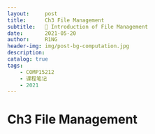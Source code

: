 ```yaml
---
layout:     post
title:      Ch3 File Management
subtitle:   🤔 Introduction of File Management
date:       2021-05-20
author:     R1NG
header-img: img/post-bg-computation.jpg
description: 
catalog: true
tags:
    - COMP15212
    - 课程笔记
    - 2021
---
```


# Ch3 File Management

